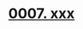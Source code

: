 # [0007. xxx](https://github.com/Tdahuyou/TNotes.egg/tree/main/notes/0007.%20xxx)

<!-- region:toc -->

<!-- endregion:toc -->

##


